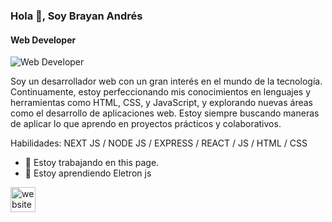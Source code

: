 ### Hola 👋, Soy Brayan Andrés
#### Web Developer 
![Web Developer ](https://github.com/Brayan-Manco/Brayan-Manco/issues/2#issue-2488043226)

Soy un desarrollador web con un gran interés en el mundo de la tecnología. Continuamente, estoy perfeccionando mis conocimientos en lenguajes y herramientas como HTML, CSS, y JavaScript, y explorando nuevas áreas como el desarrollo de aplicaciones web. Estoy siempre buscando maneras de aplicar lo que aprendo en proyectos prácticos y colaborativos.

Habilidades: NEXT JS / NODE JS / EXPRESS / REACT / JS / HTML / CSS 

- 🔭 Estoy trabajando en this page. 
- 🌱 Estoy aprendiendo Eletron js 


[<img src='https://cdn.jsdelivr.net/npm/simple-icons@3.0.1/icons/icloud.svg' alt='website' height='40'>](https://my-portfolio-brayan.vercel.app)  


